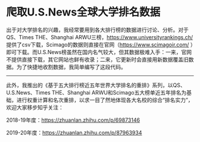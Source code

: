 # 爬取U.S.News全球大学排名数据

出于对大学排名的兴趣，我经常要用到各大排行榜的数据进行讨论、分析。对于QS、Times THE、Shanghai ARWU三榜，https://www.universityrankings.ch/ 提供了csv下载，Scimago的数据则直接在官网（https://www.scimagoir.com/ ）即可下载。而U.S.News榜虽然在国内名气较大，但其数据极难入手：一来，官网不提供直接下载，其它网站也鲜有收录；二来，它更新时会直接用新数据覆盖旧数据。为了快捷地收割数据，我简单编写了这段代码。

----

此外，我推出的《基于五大排行榜近五年世界大学排名的重排》系列，以QS、U.S.News、Times THE、Shanghai ARWU和Scimago五大榜单近五年排名为基础，进行权重计算和名次重排，以求一目了然地体现各大名校的综合“排名实力”，欢迎大家移步知乎关注：

2018-19年度：https://zhuanlan.zhihu.com/p/69873146

2019-20年度：https://zhuanlan.zhihu.com/p/87963934
